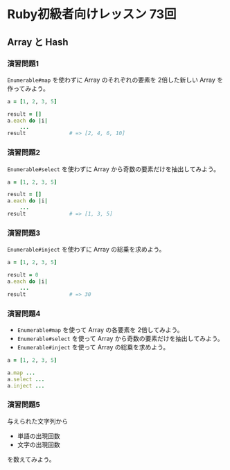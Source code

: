 # Ruby初級者向けレッスン 73回
## Array と Hash

### 演習問題1
`Enumerable#map` を使わずに Array のそれぞれの要素を 2倍した新しい Array を作ってみよう。

````ruby
a = [1, 2, 3, 5]

result = []
a.each do |i|
    ...
result              # => [2, 4, 6, 10]
````

### 演習問題2
`Enumerable#select` を使わずに Array から奇数の要素だけを抽出してみよう。

````ruby
a = [1, 2, 3, 5]

result = []
a.each do |i|
    ...
result              # => [1, 3, 5]
````

### 演習問題3
`Enumerable#inject` を使わずに Array の総乗を求めよう。

````ruby
a = [1, 2, 3, 5]

result = 0
a.each do |i|
    ...
result              # => 30
````

### 演習問題4
* `Enumerable#map` を使って Array の各要素を 2倍してみよう。
* `Enumerable#select` を使って Array から奇数の要素だけを抽出してみよう。
* `Enumerable#inject` を使って Array の総乗を求めよう。

````ruby
a = [1, 2, 3, 5]

a.map ...
a.select ...
a.inject ...
````

### 演習問題5
与えられた文字列から

* 単語の出現回数
* 文字の出現回数

を数えてみよう。
